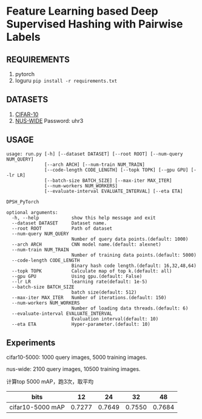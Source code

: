 # Feature Learning based Deep Supervised Hashing with Pairwise Labels

## REQUIREMENTS
1. pytorch
2. loguru
`pip install -r requirements.txt`

## DATASETS
1. [CIFAR-10](https://www.cs.toronto.edu/~kriz/cifar.html)
2. [NUS-WIDE](https://pan.baidu.com/s/1f9mKXE2T8XpIq8p7y8Fa6Q) Password: uhr3

## USAGE
```
usage: run.py [-h] [--dataset DATASET] [--root ROOT] [--num-query NUM_QUERY]
              [--arch ARCH] [--num-train NUM_TRAIN]
              [--code-length CODE_LENGTH] [--topk TOPK] [--gpu GPU] [--lr LR]
              [--batch-size BATCH_SIZE] [--max-iter MAX_ITER]
              [--num-workers NUM_WORKERS]
              [--evaluate-interval EVALUATE_INTERVAL] [--eta ETA]

DPSH_PyTorch

optional arguments:
  -h, --help            show this help message and exit
  --dataset DATASET     Dataset name.
  --root ROOT           Path of dataset
  --num-query NUM_QUERY
                        Number of query data points.(default: 1000)
  --arch ARCH           CNN model name.(default: alexnet)
  --num-train NUM_TRAIN
                        Number of training data points.(default: 5000)
  --code-length CODE_LENGTH
                        Binary hash code length.(default: 16,32,48,64)
  --topk TOPK           Calculate map of top k.(default: all)
  --gpu GPU             Using gpu.(default: False)
  --lr LR               learning rate(default: 1e-5)
  --batch-size BATCH_SIZE
                        batch size(default: 512)
  --max-iter MAX_ITER   Number of iterations.(default: 150)
  --num-workers NUM_WORKERS
                        Number of loading data threads.(default: 6)
  --evaluate-interval EVALUATE_INTERVAL
                        Evaluation interval(default: 10)
  --eta ETA             Hyper-parameter.(default: 10)
```

## Experiments
cifar10-5000: 1000 query images, 5000 training images.

nus-wide: 2100 query images, 10500 training images.

计算top 5000 mAP，跑3次，取平均

 bits | 12 | 24 | 32 | 48  
   :-:   |  :-:    |   :-:   |   :-:   |   :-:     
cifar10-5000 mAP | 0.7277 | 0.7649 | 0.7550 | 0.7684
